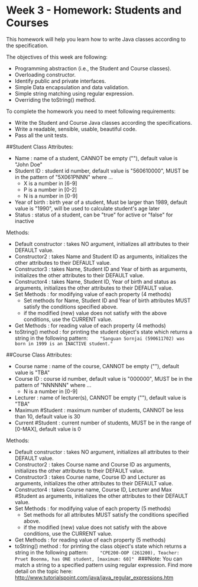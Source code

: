 # Week 3 - Homework: Students and Courses

This homework will help you learn how to write Java classes according to the specification.

The objectives of this week are following:
* Programming abstraction (i.e., the Student and Course classes).
* Overloading constructor.
* Identify public and private interfaces.
* Simple Data encapsulation and data validation.
* Simple string matching using regular expression.
* Overriding the toString() method.

To complete the homework you need to meet following requirements:
* Write the Student and Course Java classes according the specifications.
* Write a readable, sensible, usable, beautiful code.
* Pass all the unit tests.

##Student Class
Attributes:
* Name : name of a student, CANNOT be empty (""), default value is "John Doe"
* Student ID : student id number, default value is "560610000", MUST be in the pattern of "5X061PNNN" where ...
    * X is a number in [6-9]
    * P is a number in [0-2]
    * N is a number in [0-9]
* Year of birth : birth year of a student, Must be larger than 1989, default value is "1990", will be used to calculate student's age later
* Status : status of a student, can be "true" for active or "false" for inactive

Methods:

* Default constructor : takes NO argument, initializes all attributes to their DEFAULT value.
* Constructor2 : takes Name and Student ID as arguments, initializes the other attributes to their DEFAULT value.
* Constructor3 : takes Name, Student ID and Year of birth as arguments, initializes the other attributes to their DEFAULT value.
* Constructor4 : takes Name, Student ID, Year of birth and status as arguments, initializes the other attributes to their DEFAULT value.
* Set Methods : for modifying value of each property (4 methods)
    * Set methods for Name, Student ID and Year of birth attributes MUST satisfy the conditions specified above.
    * if the modified (new) value does not satisfy with the above conditions, use the CURRENT value.
* Get Methods : for reading value of each property (4 methods)
* toString() method : for printing the student object's state which returns a string in the following pattern:
```     "Sanguan Sornjai (590611702) was born in 1999 is an INACTIVE student."  ```

##Course Class
Attributes:
* Course name : name of the course, CANNOT be empty (""), default value is "TBA"
* Course ID : course id number, default value is "000000", MUST be in the pattern of "NNNNNN" where ...
    * N is a number in [0-9]
* Lecturer : name of lecturer(s), CANNOT be empty (""), default value is "TBA"
* Maximum #Student : maximum number of students, CANNOT be less than 10, default value is 30
* Current #Student : current number of students, MUST be in the range of [0-MAX], default value is 0

Methods:

* Default constructor : takes NO argument, initializes all attributes to their DEFAULT value.
* Constructor2 : takes Course name and Course ID as arguments, initializes the other attributes to their DEFAULT value.
* Constructor3 : takes Course name, Course ID and Lecturer as arguments, initializes the other attributes to their DEFAULT value.
* Constructor4 : takes Course name, Course ID, Lecturer and Max #Student as arguments, initializes the other attributes to their DEFAULT value.
* Set Methods : for modifying value of each property (5 methods)
    * Set methods for all attributes MUST satisfy the conditions specified above.
    * if the modified (new) value does not satisfy with the above conditions, use the CURRENT value.
* Get Methods : for reading value of each property (5 methods)
* toString() method : for printing the class object's state which returns a string in the following pattern:
```     "CPE200-OOP (261200), Teacher: Pruet Boonma, has ONE student, [maximum: 60]"  ```
###Note:
You can match a string to a specified pattern using regular expression. Find more detail on the topic here: 
http://www.tutorialspoint.com/java/java_regular_expressions.htm